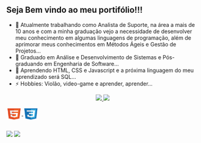 ## Seja Bem vindo ao meu portifólio!!!

- 🔭 Atualmente trabalhando como Analista de Suporte, na área a mais de 10 anos e com a minha graduação vejo a necessidade de desenvolver meu conhecimento em algumas linguagens de programação, além de aprimorar meus conhecimentos em Métodos Ágeis e Gestão de Projetos...
- 🌱 Graduado em Análise e Desenvolvimento de Sistemas e Pós-graduando em Engenharia de Software...
- 👯 Aprendendo HTML, CSS e Javascript e a próxima linguagem do meu aprendizado será SQL...
- ⚡ Hobbies: Violão, video-game e aprender, aprender...

<div align="center">
  <a href="https://github.com/cassiojsilva">
  <img height="160em" src="https://github-readme-stats.vercel.app/api?username=cassiojsilva&show_icons=true&theme=dracula&include_all_commits=true&count_private=true"/>
  <img height="170em" src="https://github-readme-stats.vercel.app/api/top-langs/?username=cassiojsilva&layout=compact&langs_count=7&theme=dracula"/>
</div>
	
<div style="display: inline_block"><br>
   <img align="center" alt="Rafa-HTML" height="30" width="40" src="https://raw.githubusercontent.com/devicons/devicon/master/icons/html5/html5-original.svg">
  <img align="center" alt="Rafa-CSS" height="30" width="40" src="https://raw.githubusercontent.com/devicons/devicon/master/icons/css3/css3-original.svg">
</div>
	
##
	
<div> 
  <a href = "mailto:renovepc@gmail.com"><img src="https://img.shields.io/badge/-Gmail-%23333?style=for-the-badge&logo=gmail&logoColor=white" target="_blank"></a>
  <a href="https://www.linkedin.com/in/cassiojsilva" target="_blank"><img src="https://img.shields.io/badge/-LinkedIn-%230077B5?style=for-the-badge&logo=linkedin&logoColor=white" target="_blank"></a> 
 
</div>
